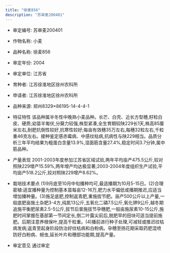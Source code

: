 ```yaml
---
title: "徐麦856"
description: "苏审麦200401"
---
```

* 审定编号:  苏审麦200401

*  作物名称:  小麦

*  品种名称:  徐麦856

*  审定年份:  2004

*  审定单位:  江苏省

* 育种者:  江苏徐淮地区徐州农科所

*  申请者:  江苏徐淮地区徐州农科所

*  品种来源:  郑州8329×86195-14-4-4-1

*  特征特性
该品种属半冬性中晚熟小麦品种。长芒、白壳、近长方型穗,籽粒白皮、硬质;幼苗半匍伏,分蘖力较强,株型紧凑,全生育期较陕229长1天,株高85厘米左右,耐肥抗倒性较好,抗寒性较好;每亩有效穗35万左右,每穗32粒左右,千粒重46克左右。接种鉴定感赤霉病、中感纹枯病,抗病性与陕229相当。品质分析三年平均结果为粗蛋白含量13.9%,湿面筋含量27.4%,稳定时间3.7分钟,属中筋品种。

*  产量表现
2001-2003年度参加江苏省区域试验,两年平均亩产475.5公斤,较对照陕229增产15.59%,两年增产均达极显著;2003-2004年度组织生产试验,平均亩产518.2公斤,较对照陕229增产8.62%。

*  栽培技术要点
(1)9月底至10月中旬播种均可,最适播期为10月5-15日。(2)合理密植:适宜播种量为控制基本苗每亩12-16万,肥力水平偏低或播期推迟,应适当增加播种量。(3)施足底肥,控制返青肥,重施拔节肥。亩产500公斤以上产量,一般底肥亩施土杂肥3-4方,纯氮13公斤,五氧化二磷7.5公斤,氧化钾9公斤,越冬期追施平衡肥尿素2.5-5公斤,拔节后普施拔节孕穗肥,一般亩施尿素10-15公斤,施肥时间掌握在基部第一节间定长,倒二叶露尖前后,脱肥早的田块可适当提前施肥。后期注意养根保叶,提高千粒重。(4)播前进行种子处理,可减轻或推迟纹枯病发病;返青至起身阶段防治好纹枯病和白粉病。孕穗至扬花期采取药肥混喷防好白粉病、蚜虫,延长叶片和穗部功能期,提高产量。

*  审定意见
通过审定
